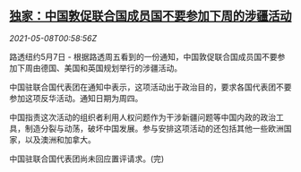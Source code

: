 <!--1620441063000-->
[独家：中国敦促联合国成员国不要参加下周的涉疆活动](https://cn.reuters.com/article/china-un-xinjiang-0508-idCNKBS2CP01A)
------

<div><i>2021-05-08T00:58:56Z</i></div><p>路透纽约5月7日 - 根据路透周五看到的一份通知，中国敦促联合国成员国不要参加下周由德国、美国和英国规划举行的涉疆活动。</p><p>中国驻联合国代表团在通知中表示，这项活动出于政治目的，要求各国代表团不要参加这项反华活动。通知日期为周四。</p><p>中国指责这次活动的组织者利用人权问题作为干涉新疆问题等中国内政的政治工具，制造分裂与动荡，破坏中国发展。参与安排这项活动的还包括其他一些欧洲国家，以及澳洲和加拿大。</p><p>中国驻联合国代表团尚未回应置评请求。(完)</p>
